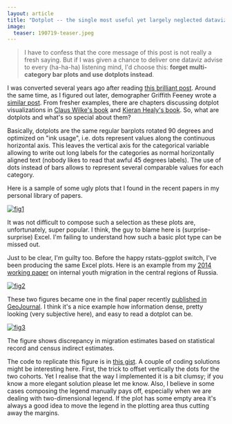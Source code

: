 ```yaml
---
layout: article
title: "Dotplot -- the single most useful yet largely neglected dataviz type"
image:
  teaser: 190719-teaser.jpeg
---
```


> I have to confess that the core message of this post is not really a fresh saying. But if I was given a chance to deliver one dataviz advise to every (ha-ha-ha) listening mind, I'd choose this: **forget multi-category bar plots and use dotplots instead**.  

I was converted several years ago after reading [this brilliant post][post]. Around the same time, as I figured out later, demographer Griffith Feeney wrote a [similar post][grif]. From fresher examples, there are chapters discussing dotplot visualizations in [Claus Wilke's book][wilk] and [Kieran Healy's book][heal]. So, what are dotplots and what's so special about them? 

Basically, dotplots are the same regular barplots rotated 90 degrees and optimized on "ink usage", i.e. dots represent values along the continuous horizontal axis. This leaves the vertical axis for the categorical variable allowing to write out long labels for the categories as normal horizontally aligned text (nobody likes to read that awful 45 degrees labels). The use of dots instead of bars allows to represent several comparable values for each category.  


Here is a sample of some ugly plots that I found in the recent papers in my personal library of papers. 

[![fig1][f1]][f1]  

It was not difficult to compose such a selection as these plots are, unfortunately, super popular. I think, the guy to blame here is (surprise-surprise) Excel. I'm failing to understand how such a basic plot type can be missed out.  

Just to be clear, I'm guilty too. Before the happy rstats-ggplot switch, I've been producing the same Excel plots. Here is an example from my [2014 working paper][wp] on internal youth migration in the central regions of Russia.

[![fig2][f2]][f2]  

These two figures became one in the final paper recently [published in GeoJournal][geoj]. I think it's a nice example how information dense, pretty looking (very subjective here), and easy to read a dotplot can be. 

[![fig3][f3]][f3]  

The figure shows discrepancy in migration estimates based on statistical record and census indirect estimates.

The code to replicate this figure is in [this gist][gist]. A couple of coding solutions might be interesting here. First, the trick to offset vertically the dots for the two cohorts. Yet I realise that the way I implemented it is a bit clumsy; if you know a more elegant solution please let me know. Also, I believe in some cases composing the legend manually pays off, especially when we are dealing with two-dimensional legend. If the plot has some empty area it's always a good idea to move the legend in the plotting area thus cutting away the margins.  



[post]: http://www.b-eye-network.com/view/2468
[grif]: http://demographer.com/dsitl/08-cleveland-dot-plots/
[wilk]: https://serialmentor.com/dataviz/visualizing-amounts.html#dot-plots-and-heatmaps
[heal]: https://socviz.co/workgeoms.html#continuous-variables-by-group-or-category
[geoj]: https://doi.org/10.1111/tesg.12357
[wp]: https://ikashnitsky.github.io/www.nidi.nl/shared/content/output/papers/nidi-wp-2014-14.pdf
[gist]: https://gist.github.com/ikashnitsky/2f3e2b2af6f50911bb775bbce6eb0fb8




[f1]: https://ikashnitsky.github.io/images/190719/examples.png
[f2]: https://ikashnitsky.github.io/images/190719/two-figures.png
[f3]: https://ikashnitsky.github.io/images/190719/one-figure.png
